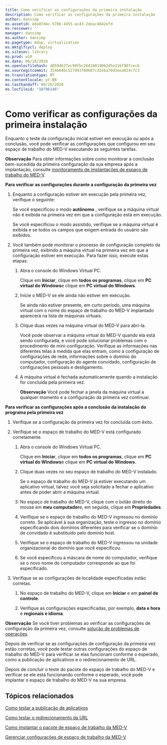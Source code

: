 ```yaml
---
title: Como verificar as configurações da primeira instalação
description: Como verificar as configurações da primeira instalação
author: dansimp
ms.assetid: e8a07d4c-5786-4455-ac43-2deac4042efd
ms.reviewer: ''
manager: dansimp
ms.author: dansimp
ms.pagetype: mdop, virtualization
ms.mktglfcycl: deploy
ms.sitesec: library
ms.prod: w10
ms.date: 06/16/2016
ms.openlocfilehash: d859d627ec90fbc26d18019062d5e316f907cec6
ms.sourcegitcommit: 354664bc527d93f80687cd2eba70d1eea024c7c3
ms.translationtype: MT
ms.contentlocale: pt-BR
ms.lasthandoff: 06/26/2020
ms.locfileid: "10796146"
---
```

# Como verificar as configurações da primeira instalação


Enquanto o teste da configuração inicial estiver em execução ou após a conclusão, você pode verificar as configurações que configurou em seu espaço de trabalho do MED-V executando as seguintes tarefas.

**Observação**  Para obter informações sobre como monitorar a conclusão bem-sucedida da primeira configuração da sua empresa após a implantação, consulte [monitoramento de implantações de espaço de trabalho do MED-V](monitoring-med-v-workspace-deployments.md).

 

**Para verificar as configurações durante a configuração da primeira vez**

1.  Enquanto a configuração estiver em execução pela primeira vez, verifique o seguinte:

    Se você especificou o modo **autônomo** , verifique se a máquina virtual não é exibida na primeira vez em que a configuração está em execução.

    Se você especificou o modo assistido, verifique se a máquina virtual é exibida e se todos os campos que exigem entrada do usuário são exibidos.

2.  Você também pode monitorar o processo de configuração completo da primeira vez, exibindo a máquina virtual na primeira vez em que a configuração estiver em execução. Para fazer isso, execute estas etapas:

    1.  Abra o console do Windows Virtual PC.

        Clique em **Iniciar**, clique em **todos os programas**, clique em **PC virtual do Windows**e clique em **PC virtual do Windows**.

    2.  Inicie o MED-V se ele ainda não estiver em execução.

        Se ainda não estiver presente, em curto período, uma máquina virtual com o nome do espaço de trabalho do MED-V implantado aparecerá na lista de máquinas virtuais.

    3.  Clique duas vezes na máquina virtual do MED-V para abri-la.

        Você pode observar a máquina virtual do MED-V quando ela está sendo configurada, e você pode solucionar problemas com o procedimento de mini-configuração. Verifique as informações nas diferentes telas à medida que elas entram, como a configuração de configurações de rede, informações sobre o domínio do computador, configuração do agente convidado, configuração de configurações pessoais e desligamento.

    4.  A máquina virtual é fechada automaticamente quando a instalação for concluída pela primeira vez.

        **Observação**  Você pode fechar a janela da máquina virtual a qualquer momento e a configuração da primeira vez continuar.

         

**Para verificar as configurações após a conclusão da instalação do programa pela primeira vez**

1.  Verifique se a configuração da primeira vez foi concluída com êxito.

2.  Verifique se o espaço de trabalho do MED-V está configurado corretamente.

    1.  Abra o console do Windows Virtual PC.

        Clique em **Iniciar**, clique em **todos os programas**, clique em **PC virtual do Windows**e clique em **PC virtual do Windows**.

    2.  Clique duas vezes no seu espaço de trabalho do MED-V instalado.

        Se o espaço de trabalho do MED-V já estiver executando um aplicativo virtual, talvez você seja solicitado a fechar o aplicativo antes de poder abrir a máquina virtual.

    3.  No espaço de trabalho do MED-V, clique com o botão direito do mouse em **meu computador**e, em seguida, clique em **Propriedades**.

    4.  Verifique se o espaço de trabalho do MED-V ingressou no domínio correto. Se aplicável à sua organização, teste o ingresso no domínio especificando dois domínios diferentes para verificar se o domínio de convidado é substituído pelo domínio host.

    5.  Verifique se o espaço de trabalho do MED-V ingressou na unidade organizacional do domínio que você especificou.

    6.  Se você especificou a máscara de nome do computador, verifique se o novo nome do computador corresponde ao que foi especificado.

3.  Verifique se as configurações de localidade especificadas estão corretas.

    1.  No espaço de trabalho do MED-V, clique em **Iniciar** e em **painel de controle**.

    2.  Verifique as configurações especificadas, por exemplo, **data e hora** e **regionais e idioma**.

**Observação**  Se você tiver problemas ao verificar as configurações de configuração da primeira vez, consulte [solução de problemas de operações](operations-troubleshooting-medv2.md).

 

Depois de verificar se as configurações de configuração da primeira vez estão corretas, você pode testar outras configurações do espaço de trabalho do MED-V para verificar se elas funcionam conforme o esperado, como a publicação de aplicativos e o redirecionamento de URL.

Depois de concluir o teste do pacote do espaço de trabalho do MED-V e verificar se ele está funcionando conforme o esperado, você pode implantar o espaço de trabalho do MED-V na sua empresa.

## Tópicos relacionados


[Como testar a publicação de aplicativos](how-to-test-application-publishing.md)

[Como testar o redirecionamento da URL](how-to-test-url-redirection.md)

[Como implantar o pacote de espaço de trabalho da MED-V](deploying-the-med-v-workspace-package.md)

[Gerenciar configurações de espaço de trabalho da MED-V](manage-med-v-workspace-settings.md)

 

 





